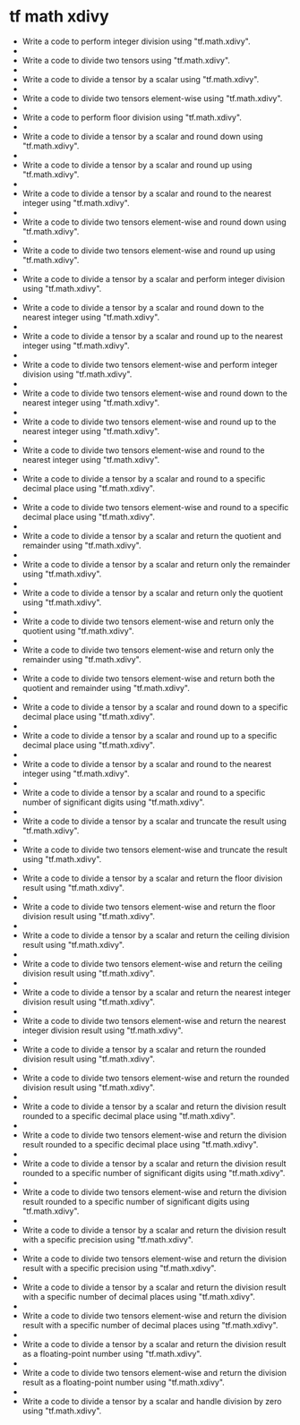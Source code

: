 # tf math xdivy

- Write a code to perform integer division using "tf.math.xdivy".
- 
- Write a code to divide two tensors using "tf.math.xdivy".
- 
- Write a code to divide a tensor by a scalar using "tf.math.xdivy".
- 
- Write a code to divide two tensors element-wise using "tf.math.xdivy".
- 
- Write a code to perform floor division using "tf.math.xdivy".
- 
- Write a code to divide a tensor by a scalar and round down using "tf.math.xdivy".
- 
- Write a code to divide a tensor by a scalar and round up using "tf.math.xdivy".
- 
- Write a code to divide a tensor by a scalar and round to the nearest integer using "tf.math.xdivy".
- 
- Write a code to divide two tensors element-wise and round down using "tf.math.xdivy".
- 
- Write a code to divide two tensors element-wise and round up using "tf.math.xdivy".
- 
- Write a code to divide a tensor by a scalar and perform integer division using "tf.math.xdivy".
- 
- Write a code to divide a tensor by a scalar and round down to the nearest integer using "tf.math.xdivy".
- 
- Write a code to divide a tensor by a scalar and round up to the nearest integer using "tf.math.xdivy".
- 
- Write a code to divide two tensors element-wise and perform integer division using "tf.math.xdivy".
- 
- Write a code to divide two tensors element-wise and round down to the nearest integer using "tf.math.xdivy".
- 
- Write a code to divide two tensors element-wise and round up to the nearest integer using "tf.math.xdivy".
- 
- Write a code to divide two tensors element-wise and round to the nearest integer using "tf.math.xdivy".
- 
- Write a code to divide a tensor by a scalar and round to a specific decimal place using "tf.math.xdivy".
- 
- Write a code to divide two tensors element-wise and round to a specific decimal place using "tf.math.xdivy".
- 
- Write a code to divide a tensor by a scalar and return the quotient and remainder using "tf.math.xdivy".
- 
- Write a code to divide a tensor by a scalar and return only the remainder using "tf.math.xdivy".
- 
- Write a code to divide a tensor by a scalar and return only the quotient using "tf.math.xdivy".
- 
- Write a code to divide two tensors element-wise and return only the quotient using "tf.math.xdivy".
- 
- Write a code to divide two tensors element-wise and return only the remainder using "tf.math.xdivy".
- 
- Write a code to divide two tensors element-wise and return both the quotient and remainder using "tf.math.xdivy".
- 
- Write a code to divide a tensor by a scalar and round down to a specific decimal place using "tf.math.xdivy".
- 
- Write a code to divide a tensor by a scalar and round up to a specific decimal place using "tf.math.xdivy".
- 
- Write a code to divide a tensor by a scalar and round to the nearest integer using "tf.math.xdivy".
- 
- Write a code to divide a tensor by a scalar and round to a specific number of significant digits using "tf.math.xdivy".
- 
- Write a code to divide a tensor by a scalar and truncate the result using "tf.math.xdivy".
- 
- Write a code to divide two tensors element-wise and truncate the result using "tf.math.xdivy".
- 
- Write a code to divide a tensor by a scalar and return the floor division result using "tf.math.xdivy".
- 
- Write a code to divide two tensors element-wise and return the floor division result using "tf.math.xdivy".
- 
- Write a code to divide a tensor by a scalar and return the ceiling division result using "tf.math.xdivy".
- 
- Write a code to divide two tensors element-wise and return the ceiling division result using "tf.math.xdivy".
- 
- Write a code to divide a tensor by a scalar and return the nearest integer division result using "tf.math.xdivy".
- 
- Write a code to divide two tensors element-wise and return the nearest integer division result using "tf.math.xdivy".
- 
- Write a code to divide a tensor by a scalar and return the rounded division result using "tf.math.xdivy".
- 
- Write a code to divide two tensors element-wise and return the rounded division result using "tf.math.xdivy".
- 
- Write a code to divide a tensor by a scalar and return the division result rounded to a specific decimal place using "tf.math.xdivy".
- 
- Write a code to divide two tensors element-wise and return the division result rounded to a specific decimal place using "tf.math.xdivy".
- 
- Write a code to divide a tensor by a scalar and return the division result rounded to a specific number of significant digits using "tf.math.xdivy".
- 
- Write a code to divide two tensors element-wise and return the division result rounded to a specific number of significant digits using "tf.math.xdivy".
- 
- Write a code to divide a tensor by a scalar and return the division result with a specific precision using "tf.math.xdivy".
- 
- Write a code to divide two tensors element-wise and return the division result with a specific precision using "tf.math.xdivy".
- 
- Write a code to divide a tensor by a scalar and return the division result with a specific number of decimal places using "tf.math.xdivy".
- 
- Write a code to divide two tensors element-wise and return the division result with a specific number of decimal places using "tf.math.xdivy".
- 
- Write a code to divide a tensor by a scalar and return the division result as a floating-point number using "tf.math.xdivy".
- 
- Write a code to divide two tensors element-wise and return the division result as a floating-point number using "tf.math.xdivy".
- 
- Write a code to divide a tensor by a scalar and handle division by zero using "tf.math.xdivy".